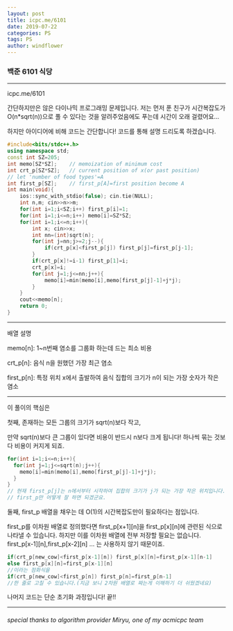 ```yaml
---
layout: post
title: icpc.me/6101
date: 2019-07-22
categories: PS
tags: PS
author: windflower
---
```

### 백준 6101 식당
---

icpc.me/6101

간단하지만은 않은 다이나믹 프로그래밍 문제입니다. 저는 먼저 푼 친구가 시간복잡도가 O(n*sqrt(n))으로 풀 수 있다는 것을 알려주었음에도 푸는데 시간이 오래 걸렸어요...

하지만 아이디어에 비해 코드는 간단합니다! 코드를 통해 설명 드리도록 하겠습니다.
```cpp
#include<bits/stdc++.h>
using namespace std;
const int SZ=205;
int memo[SZ*SZ];	// memoization of minimum cost
int crt_p[SZ*SZ]; 	// current position of x(or past position)
// let 'number of food types'=A
int first_p[SZ]; 	// first_p[A]=first position become A  
int main(void){
	ios::sync_with_stdio(false); cin.tie(NULL);
	int n,m; cin>>n>>m;
	for(int i=1;i<SZ;i++) first_p[i]=1;
	for(int i=1;i<=n;i++) memo[i]=SZ*SZ;
	for(int i=1;i<=n;i++){
		int x; cin>>x;
		int nn=(int)sqrt(n);
		for(int j=nn;j>=2;j--){
			if(crt_p[x]<first_p[j]) first_p[j]=first_p[j-1];
		}
		if(crt_p[x]!=i-1) first_p[1]=i;
		crt_p[x]=i;
		for(int j=1;j<=nn;j++){
			memo[i]=min(memo[i],memo[first_p[j]-1]+j*j);
		}
	}
	cout<<memo[n];
	return 0;
}
```
---

배열 설명

memo[n]: 1~n번째 염소를 그룹화 하는데 드는 최소 비용

crt_p[n]: 음식 n을 원했던 가장 최근 염소

first_p[n]: 특정 위치 x에서 출발하여 음식 집합의 크기가 n이 되는 가장 숫자가 작은 염소

---

이 풀이의 핵심은

첫째, 존재하는 모든 그룹의 크기가 sqrt(n)보다 작고,

만약 sqrt(n)보다 큰 그룹이 있다면 비용이 반드시 n보다 크게 됩니다! 하나씩 묶는 것보다 비용이 커지게 되죠.

```cpp
for(int i=1;i<=n;i++){
  for(int j=1;j<=sqrt(n);j++){
    memo[i]=min(memo[i],memo[first_p[j]-1]+j*j);
  }
}
// 현재 first_p[j]는 n에서부터 시작하여 집합의 크기가 j가 되는 가장 작은 위치입니다.
// first_p만 어떻게 잘 하면 되겠군요.
```

둘째, first_p 배열을 채우는 데 O(1)의 시간복잡도만이 필요하다는 점입니다.

first_p를 이차원 배열로 정의했다면 first_p[x+1][n]을 first_p[x][n]에 관련된 식으로 나타낼 수 있습니다. 하지만 이를 이차원 배열에 전부 저장할 필요는 없습니다.  first_p[x-1][n],first_p[x-2][n] ... 는 사용하지 않기 때문이죠.

```cpp
if(crt_p[new_cow]<first_p[x-1][n]) first_p[x][n]=first_p[x-1][n-1]
else first_p[x][n]=first_p[x-1][n]
//이라는 점화식을
if(crt_p[new_cow]<first_p[n]) first_p[n]=first_p[n-1]
//한 줄로 고칠 수 있습니다.(지금 보니 2차원 배열로 짜는게 이해하기 더 쉬웠겠네요)
```
나머지 코드는 단순 초기화 과정입니다! 끝!!

---
###### special thanks to algorithm provider Miryu, one of my acmicpc team
